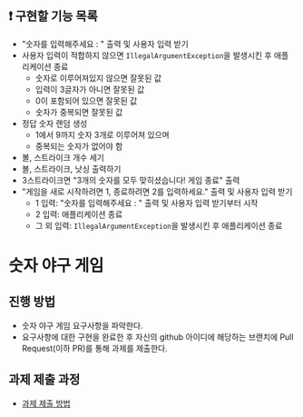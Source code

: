 ## ❗ 구현할 기능 목록
- "숫자를 입력해주세요 : " 출력 및 사용자 입력 받기
- 사용자 입력이 적합하지 않으면 `IllegalArgumentException`을 발생시킨 후 애플리케이션 종료
  - 숫자로 이루어져있지 않으면 잘못된 값
  - 입력이 3글자가 아니면 잘못된 값
  - 0이 포함되어 있으면 잘못된 값
  - 숫자가 중복되면 잘못된 값
- 정답 숫자 랜덤 생성
  - 1에서 9까지 숫자 3개로 이루어져 있으며
  - 중복되는 숫자가 없어야 함
- 볼, 스트라이크 개수 세기
- 볼, 스트라이크, 낫싱 출력하기
- 3스트라이크면 "3개의 숫자를 모두 맞히셨습니다! 게임 종료" 출력
- "게임을 새로 시작하려면 1, 종료하려면 2를 입력하세요." 출력 및 사용자 입력 받기
  - 1 입력: "숫자를 입력해주세요 : " 출력 및 사용자 입력 받기부터 시작
  - 2 입력: 애플리케이션 종료
  - 그 외 입력: `IllegalArgumentException`을 발생시킨 후 애플리케이션 종료

# 숫자 야구 게임
## 진행 방법
* 숫자 야구 게임 요구사항을 파악한다.
* 요구사항에 대한 구현을 완료한 후 자신의 github 아이디에 해당하는 브랜치에 Pull Request(이하 PR)를 통해 과제를 제출한다.

## 과제 제출 과정
* [과제 제출 방법](https://github.com/next-step/nextstep-docs/tree/master/precourse)
